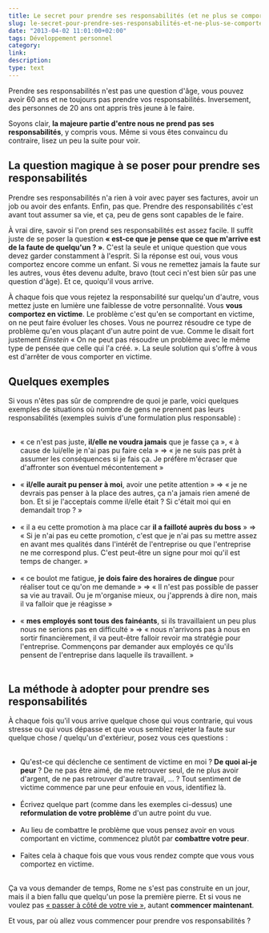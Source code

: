 ```yaml
---
title: Le secret pour prendre ses responsabilités (et ne plus se comporter en victime)
slug: le-secret-pour-prendre-ses-responsabilités-et-ne-plus-se-comporter-en-victime
date: "2013-04-02 11:01:00+02:00"
tags: Développement personnel
category: 
link: 
description: 
type: text
---
```


<p><p>Prendre ses responsabilités n'est pas une question d'âge, vous pouvez avoir 60 ans et ne toujours pas prendre vos responsabilités. Inversement, des personnes de 20 ans ont appris très jeune à le faire.</p></p>
<!-- TEASER_END -->
<p><p>Soyons clair, <strong>la majeure partie d'entre nous ne prend pas ses responsabilités</strong>, y compris vous. Même si vous êtes convaincu du contraire, lisez un peu la suite pour voir.</p></p>

<p><h2>La question magique à se poser pour prendre ses responsabilités</h2></p>

<p><p>Prendre ses responsabilités n'a rien à voir avec payer ses factures, avoir un job ou avoir des enfants. Enfin, pas que. Prendre des responsabilités c'est avant tout assumer sa vie, et ça, peu de gens sont capables de le faire.</p></p>

<p><p>À vrai dire, savoir si l'on prend ses responsabilités est assez facile. Il suffit juste de se poser la question <strong>« est-ce que je pense que ce que m'arrive est de la faute de quelqu'un ? »</strong>. C'est la seule et unique question que vous devez garder constamment à l'esprit. Si la réponse est oui, vous vous comportez encore comme un enfant. Si vous ne remettez jamais la faute sur les autres, vous êtes devenu adulte, bravo (tout ceci n'est bien sûr pas une question d'âge). Et ce, quoiqu'il vous arrive.</p></p>

<p><p>À chaque fois que vous rejetez la responsabilité sur quelqu'un d'autre, vous mettez juste en lumière une faiblesse de votre personnalité. Vous <strong>vous comportez en victime</strong>. Le problème c'est qu'en se comportant en victime, on ne peut faire évoluer les choses. Vous ne pourrez résoudre ce type de problème qu'en vous plaçant d'un autre point de vue. Comme le disait fort justement <em>Einstein</em> « On ne peut pas résoudre un problème avec le même type de pensée que celle qui l'a créé. ». La seule solution qui s'offre à vous est d'arrêter de vous comporter en victime.</p></p>

<p><h2>Quelques exemples</h2></p>

<p><p>Si vous n'êtes pas sûr de comprendre de quoi je parle, voici quelques exemples de situations où nombre de gens ne prennent pas leurs responsabilités (exemples suivis d'une formulation plus responsable) :</p></p>

<p><ul><br /><li>« ce n'est pas juste, <strong>il/elle ne voudra jamais</strong> que je fasse ça », « à cause de lui/elle je n'ai pas pu faire cela » => « je ne suis pas prêt à assumer les conséquences si je fais ça. Je préfère m'écraser que d'affronter son éventuel mécontentement » </li><br /><li>« <strong>il/elle aurait pu penser à moi</strong>, avoir une petite attention » => « je ne devrais pas penser à la place des autres, ça n'a jamais rien amené de bon. Et si je l'acceptais comme il/elle était ? Si c'était moi qui en demandait trop ? »</li><br /><li>« il a eu cette promotion à ma place car <strong>il a failloté auprès du boss</strong> » => « Si je n'ai pas eu cette promotion, c'est que je n'ai pas su mettre assez en avant mes qualités dans l'intérêt de l'entreprise ou que l'entreprise ne me correspond plus. C'est peut-être un signe pour moi qu'il est temps de changer. »</li><br /><li>« ce boulot me fatigue, <strong>je dois faire des horaires de dingue</strong> pour réaliser tout ce qu'on me demande » => « Il n'est pas possible de passer sa vie au travail. Ou je m'organise mieux, ou j'apprends à dire non, mais il va falloir que je réagisse »</li><br /><li>« <strong>mes employés sont tous des fainéants</strong>, si ils travaillaient un peu plus nous ne serions pas en difficulté » => « nous n'arrivons pas à nous en sortir financièrement, il va peut-être falloir revoir ma stratégie pour l'entreprise. Commençons par demander aux employés ce qu'ils pensent de l'entreprise dans laquelle ils travaillent. »</li><br /></ul></p>

<p><h2>La méthode à adopter pour prendre ses responsabilités</h2></p>

<p><p>À chaque fois qu'il vous arrive quelque chose qui vous contrarie, qui vous stresse ou qui vous dépasse et que vous semblez rejeter la faute sur quelque chose / quelqu'un d'extérieur, posez vous ces questions :</p></p>

<p><ul><br /><li>Qu'est-ce qui déclenche ce sentiment de victime en moi ? <strong>De quoi ai-je peur</strong> ? De ne pas être aimé, de me retrouver seul, de ne plus avoir d'argent, de ne pas retrouver d'autre travail, … ? Tout sentiment de victime commence par une peur enfouie en vous, identifiez là.</li><br /><li>Écrivez quelque part (comme dans les exemples ci-dessus) une <strong>reformulation de votre problème</strong> d'un autre point du vue.</li><br /><li>Au lieu de combattre le problème que vous pensez avoir en vous comportant en victime, commencez plutôt par <strong>combattre votre peur</strong>.</li><br /><li>Faites cela à chaque fois que vous vous rendez compte que vous vous comportez en victime.</li><br /></ul></p>

<p><p>Ça va vous demander de temps, Rome ne s'est pas construite en un jour, mais il a bien fallu que quelqu'un pose la première pierre. Et si vous ne voulez pas <a href="/blog/comment-passer-à-côté-de-sa-vie-les-8-excuses-bidon-que-vous-regretterez">« passer à côté de votre vie »</a>, autant <strong>commencer maintenant</strong>.</p></p>

<p><p>Et vous, par où allez vous commencer pour prendre vos responsabilités ?</p></p>
